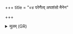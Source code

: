 +++
title = "०४ परेणैत्व् अघशंसो मैनेन"

+++
<details><summary>मूलम् (GR)</summary>

परेणैत्व् अघशंसो  
मैनेन सम् अरामहि ।  
द्यौश् चास्मान् पृथिवी च-  
-उभे पाताम् अंहसः ॥
</details>